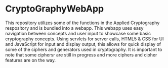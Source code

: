 # CryptoGraphyWebApp
This repository utilizes some of the functions in the Applied Cryptography respository and is bundled into a webapp. 
This webapp uses easy navigation between concepts and user input to showcase some basic cryptography concepts. Using servlets for server calls,
HTML5 & CSS for UI and JavaScript for input and display output, this allows for quick display of some of the ciphers and generators used in cryptography.
It is important to note that some ciphersr are still in progress and more ciphers and cipher features are on the way.
